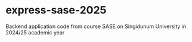 # express-sase-2025
Backend application code from course SASE on Singidunum University in 2024/25 academic year

